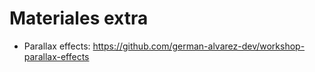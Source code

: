 # Materiales extra
- Parallax effects: https://github.com/german-alvarez-dev/workshop-parallax-effects
